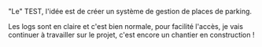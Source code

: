 "Le" TEST, l'idée est de créer un système de gestion de places de parking.

Les logs sont en claire et c'est bien normale, pour facilité l'accès, je vais continuer à travailler sur le projet, c'est encore un chantier en construction !